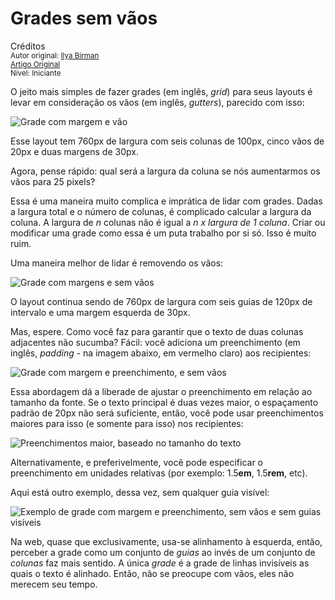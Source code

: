 Grades sem vãos
==============================================
Créditos<br/>
<small>Autor original: [Ilya Birman](http://ilyabirman.net/)<br/>[Artigo Original](http://ilyabirman.net/meanwhile/all/grids-with-no-gutters/)<br/>Nível: Iniciante</small>

O jeito mais simples de fazer grades (em inglês, *grid*) para seus layouts é levar em consideração os vãos (em inglês, *gutters*), parecido com isso:

![Grade com margem e vão](http://ilyabirman.net/meanwhile/pictures/grid-with-gutters.png "Grade com margem e vão")

Esse layout tem 760px de largura com seis colunas de 100px, cinco vãos de 20px e duas margens de 30px.

Agora, pense rápido: qual será a largura da coluna se nós aumentarmos os vãos para 25 pixels?

Essa é uma maneira muito complica e imprática de lidar com grades. Dadas a largura total e o número de colunas, é complicado calcular a largura da coluna. A largura de *n* colunas não é igual a *n x largura de 1 coluna*. Criar ou modificar uma grade como essa é um puta trabalho por si só. Isso é muito ruim.

Uma maneira melhor de lidar é removendo os vãos:

![Grade com margens e sem vãos](http://ilyabirman.net/meanwhile/pictures/grid-with-no-gutters.png "Grade com margens e sem vãos")

O layout continua sendo de 760px de largura com seis guias de 120px de intervalo e uma margem esquerda de 30px.

Mas, espere. Como você faz para garantir que o texto de duas colunas adjacentes não sucumba? Fácil: você adiciona um preenchimento (em inglês, *padding* - na imagem abaixo, em vermelho claro) aos recipientes:

![Grade com margem e preenchimento, e sem vãos](http://ilyabirman.net/meanwhile/pictures/grid-with-no-gutters-example.png "Grade com margem e preenchimento, e sem vãos")

Essa abordagem dá a liberade de ajustar o preenchimento em relação ao tamanho da fonte. Se o texto principal é duas vezes maior, o espaçamento padrão de 20px não será suficiente, então, você pode usar preenchimentos maiores para isso (e somente para isso) nos recipientes:

![Preenchimentos maior, baseado no tamanho do texto](http://ilyabirman.net/meanwhile/pictures/grid-with-no-gutters-example-2.png "Preenchimentos maior, baseado no tamanho do texto")

Alternativamente, e preferivelmente, você pode especificar o preenchimento em unidades relativas (por exemplo: 1.5**em**, 1.5**rem**, etc).

Aqui está outro exemplo, dessa vez, sem qualquer guia visível:

![Exemplo de grade com margem e preenchimento, sem vãos e sem guias visíveis](http://ilyabirman.net/meanwhile/pictures/grid-with-no-gutters-example-3.png "Exemplo de grade com margem e preenchimento, sem vãos e sem guias visíveis")

Na web, quase que exclusivamente, usa-se alinhamento à esquerda, então, perceber a grade como um conjunto de *guias* ao invés de um conjunto de *colunas* faz mais sentido. A única *grade* é a grade de linhas invisíveis as quais o texto é alinhado. Então, não se preocupe com vãos, eles não merecem seu tempo.